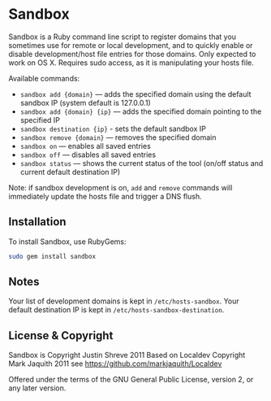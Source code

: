 # Sandbox

Sandbox is a Ruby command line script to register domains that you sometimes use for remote or local development, and to quickly enable or disable development/host file entries for those domains. Only expected to work on OS X. Requires sudo access, as it is manipulating your hosts file.

Available commands:

* `sandbox add {domain}` — adds the specified domain using the default sandbox IP (system default is 127.0.0.1)
* `sandbox add {domain} {ip}` — adds the specified domain pointing to the specified IP
* `sandbox destination {ip}` - sets the default sandbox IP
* `sandbox remove {domain}` — removes the specified domain
* `sandbox on` — enables all saved entries
* `sandbox off` — disables all saved entries
* `sandbox status` — shows the current status of the tool (on/off status and current default destination IP)

Note: if sandbox development is on, `add` and `remove` commands will immediately update the hosts file and trigger a DNS flush.

## Installation

To install Sandbox, use RubyGems:

```bash
sudo gem install sandbox
```

## Notes

Your list of development domains is kept in `/etc/hosts-sandbox`.
Your default destination IP is kept in `/etc/hosts-sandbox-destination`.

## License & Copyright

Sandbox is Copyright Justin Shreve 2011
Based on Localdev Copyright Mark Jaquith 2011
see https://github.com/markjaquith/Localdev

Offered under the terms of the GNU General Public License, version 2, or any later version.